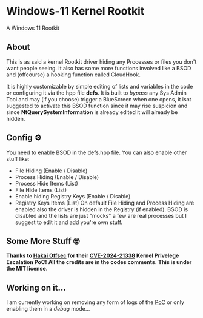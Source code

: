 # Windows-11 Kernel Rootkit
A Windows 11 Rootkit

## About
This is as said a kernel Rootkit driver hiding any Processes or files you don't want people seeing.
It also has some more functions involved like a BSOD and (offcourse) a hooking function called CloudHook.

It is highly customizable by simple editing of lists and variables in the code or configuring it via the hpp file **defs**.
It is built to *bypass* any Sys Admin Tool and may (if you choose) trigger a BlueScreen when one opens, 
it isnt suggested to activate this BSOD function since it may rise suspicion and since **NtQuerySystemInformation** is already edited it will already be hidden.

## Config ⚙️
You need to enable BSOD in the defs.hpp file. You can also enable other stuff like:
- File Hiding (Enable / Disable)
- Process Hiding (Enable / Disable)
- Process Hide Items (List)
- File Hide Items (List)
- Enable hiding Registry Keys (Enable / Disable)
- Registry Keys Items (List)
  On default File Hiding and Process Hiding are enabled also the driver is hidden in the Registry (if enabled). BSOD is disabled and the lists are just
  "mocks" a few are real processes but I suggest to edit it and add you're own stuff.


## Some More Stuff 🤓
**Thanks to [Hakai Offsec](https://github.com/hakaioffsec) for their [CVE-2024-21338](https://github.com/hakaioffsec/CVE-2024-21338) Kernel Privelege Escalation PoC!**
**All the credits are in the codes comments.**
**This is under the MIT license.**

## Working on it...
I am currently working on removing any form of logs of the [PoC](https://github.com/hakaioffsec/CVE-2024-21338) or only enabling them in a *debug* mode...
